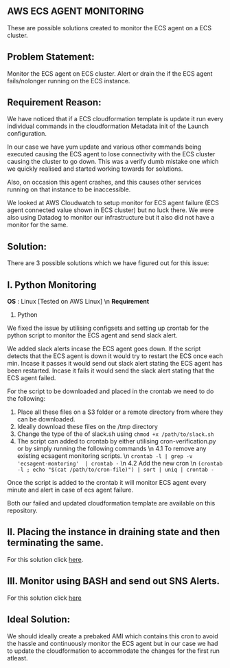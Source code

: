 ## AWS ECS AGENT MONITORING
These are possible solutions created to monitor the ECS agent on a ECS cluster.

## Problem Statement:
Monitor the ECS agent on ECS cluster. Alert or drain the if the ECS agent fails/nolonger running on the ECS instance.

## Requirement Reason:
We have noticed that if a ECS cloudformation template is update it run every individual commands
in the cloudformation Metadata init of the Launch configuration.

In our case we have yum update and various other commands being executed causing the ECS agent to
lose connectivity with the ECS cluster causing the cluster to go down. This was a verify dumb mistake one which we quickly
realised and started working towards for solutions.

Also, on occasion this agent crashes, and this causes other services running on that instance to be inaccessible.

We looked at AWS Cloudwatch to setup monitor for ECS agent failure (ECS agent connected value shown in ECS cluster) but no luck there.
We were also using Datadog to monitor our infrastructure but it also did not have a monitor for the same.


## Solution:
There are 3 possible solutions which we have figured out for this issue:

## I. Python Monitoring

**OS** : Linux [Tested on AWS Linux] \n
**Requirement**
  1. Python

We fixed the issue by utilising configsets and setting up crontab for the python script to monitor the ECS agent and send slack alert.

We added slack alerts incase the ECS agent goes down. If the script detects that the ECS agent is down it would try
to restart the ECS once each min. Incase it passes it would send out slack alert stating the ECS agent has been restarted.
Incase it fails it would send the slack alert stating that the ECS agent failed.

For the script to be downloaded and placed in the crontab we need to do the following:
  1. Place all these files on a S3 folder or a remote directory from where they can be downloaded.
  2. Ideally download these files on the /tmp directory
  3. Change the type of the of slack.sh using `chmod +x /path/to/slack.sh`
  4. The script can added to crontab by either utilising cron-verification.py or by simply running the following commands \n
    4.1 To remove any existing ecsagent monitoring scripts. \n
      `crontab -l | grep -v 'ecsagent-montoring'  | crontab -` \n
    4.2 Add the new cron \n
      `(crontab -l ; echo "$(cat /path/to/cron-file)") | sort | uniq | crontab -`

Once the script is added to the crontab it will monitor ECS agent every minute and alert in case of ecs agent failure.

Both our failed and updated cloudformation template are available on this repository.

## II. Placing the instance in draining state and then terminating the same.

For this solution click [here](https://github.com/silinternational/ecs-agent-monitor).

## III. Monitor using BASH and send out SNS Alerts.

For this solution click [here](http://www.tothenew.com/blog/monitor-aws-ecs-agent-automatically-restart-agent-on-failure/)

## Ideal Solution:
We should ideally create a prebaked AMI which contains this cron to avoid the hassle and continuously monitor the ECS agent
but in our case we had to update the cloudformation to accommodate the changes for the first run atleast.
